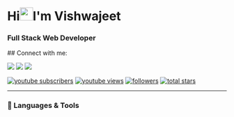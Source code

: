 <h1>Hi<img src="https://raw.githubusercontent.com/MartinHeinz/MartinHeinz/master/wave.gif" width="30px">I'm Vishwajeet</h1>
<h3>Full Stack Web Developer</h3>
   
<p align="left">
## Connect with me:

<p align="left">

<a href = "https://linkedin.com/in/techyvishwajeet/"><img src="https://img.icons8.com/fluent/48/000000/linkedin.png"/></a>
<a href = "https://twitter.com/techvishwajeet"><img src="https://img.icons8.com/fluent/48/000000/twitter.png"/></a>
<a href = "https://youtube.com/@techyvishwajeet"><img src="https://img.icons8.com/color/48/000000/youtube-play.png"/></a>

</p>
   
   
 <a href="https://www.youtube.com/c/techyvishwajeet?sub_confirmation=1">
 <img alt="youtube subscribers" title="Subscribe to my YouTube channel" src="https://custom-icon-badges.demolab.com/youtube/channel/subscribers/UC2BAnTv6vw-epxmQhHI0PqA?color=%23E05D44&label=SUBSCRIBE&logo=video&logoColor=white&style=for-the-badge&labelColor=CE4630"/></a> 
  
 <a href="https://www.youtube.com/c/techyvishwajeet">
 <img alt="youtube views" title="YouTube views" src="https://custom-icon-badges.demolab.com/youtube/channel/views/UC2BAnTv6vw-epxmQhHI0PqA?color=%23E1AD0E&logo=eye&logoColor=white&style=for-the-badge&labelColor=C79600"/></a> 
   
 <a href="https://github.com/vishwajeet112?tab=followers">
 <img alt="followers" title="Follow me on Github" src="https://custom-icon-badges.demolab.com/github/followers/vishwajeet112?color=236ad3&labelColor=1155ba&style=for-the-badge&logo=person-add&label=Follow&logoColor=white"/></a>
 
 <a href="https://github.com/vishwajeet112?tab=repositories&sort=stargazers">
 <img alt="total stars" title="Total stars on GitHub" src="https://custom-icon-badges.demolab.com/github/stars/vishwajeet112?color=55960c&style=for-the-badge&labelColor=488207&logo=star"/></a>

</p>


---

### 🧰 Languages & Tools

